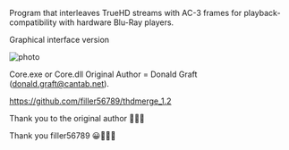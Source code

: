 Program that interleaves TrueHD streams with AC-3 frames for playback-compatibility with hardware Blu-Ray players.

Graphical interface version

![photo](https://i.ibb.co/RTVGtSh/bandicam-2024-06-08-07-14-54-055.png)

Core.exe or Core.dll Original Author = Donald Graft (donald.graft@cantab.net).

https://github.com/filler56789/thdmerge_1.2

Thank you to the original author 🙏🙏🙏

Thank you filler56789 😀🙏🙏🙏
